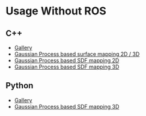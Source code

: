 Usage Without ROS
=================

## C++

- [Gallery](../test/gtest/README.md)
- [Gaussian Process based surface mapping 2D / 3D](../test/gtest/test_gp_occ_surface_mapping.cpp)
- [Gaussian Process based SDF mapping 2D](../test/gtest/test_gp_sdf_mapping_2d.cpp)
- [Gaussian Process based SDF mapping 3D](../test/gtest/test_gp_sdf_mapping_3d.cpp)

## Python

- [Gallery](../test/pytest/README.md)
- [Gaussian Process based SDF mapping 3D](../test/pytest/test_gp_sdf_mapping_3d.py)

##
<!-- TODO: update links to the new location -->
<!-- # Pretrained GP-SDF Models

- [3D GP-SDF Model](https://drive.google.com/file/d/1K69JHQLg7LuNNc5ZhkY8-frIqXQisSpP/view?usp=sharing)
  trained on [Cow And Lady](https://projects.asl.ethz.ch/datasets/doku.php?id=iros2017), which can
  be loaded using the implementation
  from [erl_geometry](https://github.com/ExistentialRobotics/erl_geometry/blob/main/include/erl_geometry/cow_and_lady.hpp).
- [3D GP-SDF Model](https://drive.google.com/file/d/1fraha9Fm00-3uKDujFBdsTSOJ4ZXsjdp/view?usp=sharing)
  trained on [Replica Hotel](data/replica-hotel-0.ply) with 640x480 simulated depth camera.
- [3D GP-SDF Model](https://drive.google.com/file/d/106SZjY4xzPJWYWYkD4LjINdxmUadlABV/view?usp=sharing)
  trained on [Replica Hotel](data/replica-hotel-0.ply) with simulated 3D
  LiDAR ([Velodyne Puck](https://www.amtechs.co.jp/product/VLP-16-Puck.pdf)).
- [3D GP-SDF Model](https://drive.google.com/file/d/135hlITMUeMNLi42VgdIteQmb2YK2m1y5/view?usp=sharing)
  trained on [Replica Hotel](data/replica-hotel-0.ply) with simulated 3D 360 LiDAR.
- [2D GP-SDF Model](https://drive.google.com/file/d/1ET0JUxA8fpUzYNkZXLheApPk3vqrPdiL/view?usp=sharing)
  trained on [UCSD-FAH-2D](data/ucsd_fah_2d.dat).
- [2D GP-SDF Model](https://drive.google.com/file/d/1JEZcFxGaI2ctoL_tiyqtAK-ARvFpHsFg/view?usp=sharing)
  trained on [Gazebo Room 2D](data/gazebo_train.dat) with simulated 2D LiDAR.
- [2D GP-SDF Model](https://drive.google.com/file/d/1hwmpCe2c8NZ6K9RAcrWyFfP1RMW9dr9l/view?usp=sharing)
  trained on [House Expo LiDAR 2D](data/house_expo_room_1451.json) with simulated 2D LiDAR. -->
